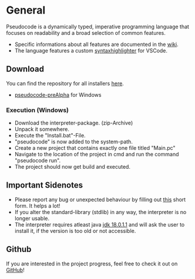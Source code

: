 # General
Pseudocode is a dynamically typed, imperative programming language that focuses on readability and a broad selection of common features.
 - Specific informations about all features are documented in the [wiki](https://wiki.pseudocode.site).
 - The language features a custom [syntaxhighlighter](https://marketplace.visualstudio.com/items?itemName=xtay.pseudocode-lang) for VSCode.

## Download
You can find the repository for all installers [here](https://github.com/xtay2/Pseudocode-Installer/).
 - [pseudocode-preAlpha](https://github.com/xtay2/Pseudocode-Installer/blob/main/pseudocode-win-installer.exe?raw=true) for Windows

### Execution (Windows)
 - Download the interpreter-package. (zip-Archive)
 - Unpack it somewhere.
 - Execute the "Install.bat"-File.
 - "pseudocode" is now added to the system-path.
 - Create a new project that contains exactly one file titled "Main.pc"
 - Navigate to the location of the project in cmd and run the command "pseudocode run".
 - The project should now get build and executed.

## Important Sidenotes
 - Please report any bug or unexpected behaviour by filling out [this](https://github.com/xtay2/Pseudocode-II/issues/new/choose) short form. It helps a lot!
 - If you alter the standard-library (stdlib) in any way, the interpreter is no longer usable.
 - The interpreter requires atleast java [jdk 18.0.1.1](https://www.oracle.com/java/technologies/javase/jdk18-archive-downloads.html) and will ask the user to install it, if the version is too old or not accessible.


## Github
If you are interested in the project progress, feel free to check it out on [GitHub](https://github.com/xtay2/Pseudocode-II)!
